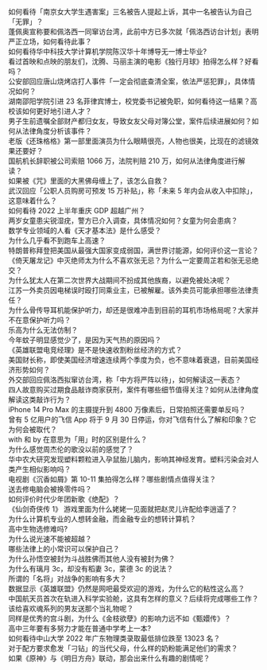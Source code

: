 如何看待「南京女大学生遇害案」三名被告人提起上诉，其中一名被告认为自己「无罪」？  
蓬佩奥宣称要和佩洛西一同窜访台湾，此前中方已多次就「佩洛西访台计划」表明严正立场，如何看待此事？  
如何看待华中科技大学计算机学院陈汉华十年博导无一博士毕业?  
看过首映和点映的朋友们，沈腾、马丽主演的电影《独行月球》拍得怎么样？好看吗？  
公安部回应唐山烧烤店打人事件「一定会彻底查清全案，依法严惩犯罪」，具体情况如何？  
湖南邵阳学院引进 23 名菲律宾博士，校党委书记被免职，如何看待这一结果？高校该如何更好地引进人才？  
男子生前遗嘱全部财产都归女友，导致女友父母对簿公堂，案件后续进展如何？如何从法律角度分析该事件？  
老版《还珠格格》第一部里面演员为什么眼睛很亮，人物也很美，比现在的滤镜效果还要好？  
国航机长辞职被公司索赔 1066 万，法院判赔 210 万，如何从法律角度进行解读？  
如果被《咒》里面的大黑佛母缠上了，该怎么自救？  
武汉回应「公职人员购房可预发 15 万补贴」，称「未来 5 年内会从收入中扣除」，这意味着什么？  
如何看待 2022 上半年重庆 GDP 超越广州？  
两岁女童患尖锐湿疣，警方已介入调查，具体情况如何？女童为何会患病？  
数学专业领域的人看《天才基本法》是什么感受？  
为什么几乎看不到跑车上高速？  
特朗普称拜登把美国从最强大国家变成弱国，满世界讨能源，如何评价这一言论？  
《倚天屠龙记》中灭绝师太为什么不喜欢张无忌？为什么一定要周芷若和张无忌绝交？  
为什么犹太人在第二次世界大战期间不扮成其他族裔，以避免被处决呢？  
江苏一外卖员因电梯误时殴打同乘业主，已被解雇。该外卖员可能承担哪些法律责任？  
为什么骨传导耳机能保护听力，却还是很难冲击到目前的耳机市场格局呢？大家并不在意保护听力吗？  
乐高为什么无法仿制？  
今年蚊子明显感觉少了，是因为天气热的原因吗？  
《英雄联盟电竞经理》是不是快速收割粉丝经济的方式？  
美国财长称，即使美国经济增速连续两个季度为负，也不意味着衰退，目前美国经济形势如何？  
外交部回应佩洛西拟窜访台湾，称「中方将严阵以待」，如何解读这一表态？  
四人故意购买过期食品敲诈商家获刑，案件有哪些细节值得关注？如何从法律角度解读这类敲诈行为？  
iPhone 14 Pro Max 的主摄提升到 4800 万像素后，日常拍照还需要单反吗？  
曾有 5 亿用户的飞信 App 将于 9 月 30 日停运，你对飞信有什么了解和印象？它为何会被取代？  
with 和 by 在意思为「用」时的区别是什么？  
为什么感觉周杰伦的歌没以前的感觉了？  
华中农大研究发现塑料颗粒进入孕鼠胎儿脑内，影响其神经发育。塑料污染会对人类产生相似影响吗？  
电视剧《沉香如屑》第 10-11 集拍得怎么样？哪些剧情点值得关注？  
送去修电脑会被换零件吗？  
如何评价时代少年团新歌《绝配》？  
《仙剑奇侠传 1》 游戏里面为什么姥姥一见面就把赵灵儿许配给李逍遥了？  
为什么计算机专业的人想转金融，而金融专业的想转计算机？  
高中生物选修难吗?  
为什么说光速不能被超越？  
哪些法律上的小常识可以保护自己？  
为什么孙悟空被封为斗战胜佛而其他人没有被封为佛？  
为什么有璃月 3c，却没有稻妻 3c，蒙德 3c 的说法？  
所谓的「名将」对战争的影响有多大？  
数据显示《英雄联盟》仍然是网吧最受欢迎的游戏，为什么它的粘性这么高？  
中国航天员首次在轨进入科学实验舱，这具有怎样的意义？后续将完成哪些工作？  
该给喜欢魂系列的男友送那个当礼物呢？  
同样是优秀的宫斗剧，为什么《金枝欲孽》的影响力远不如《甄嬛传》？  
高中三年要有多努力才能在普通中学考上一本?  
如何看待中山大学 2022 年广东物理类录取最低排位跌至 13023 名？  
对于配方要求愈发「刁钻」的当代父母，什么样的奶粉能满足他们的需求？  
如果《原神》与《明日方舟》联动，那会出来什么有趣的剧情呢？  
